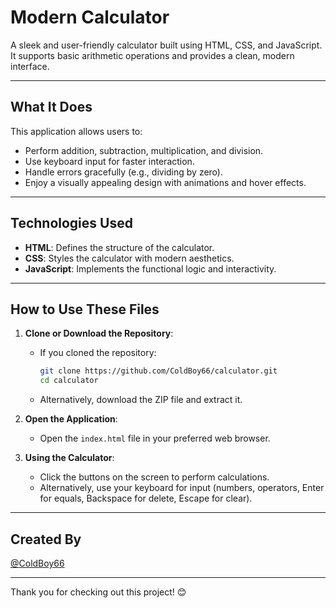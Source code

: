 # Modern Calculator

A sleek and user-friendly calculator built using HTML, CSS, and JavaScript. It supports basic arithmetic operations and provides a clean, modern interface.

---

## What It Does

This application allows users to:
- Perform addition, subtraction, multiplication, and division.
- Use keyboard input for faster interaction.
- Handle errors gracefully (e.g., dividing by zero).
- Enjoy a visually appealing design with animations and hover effects.

---

## Technologies Used

- **HTML**: Defines the structure of the calculator.
- **CSS**: Styles the calculator with modern aesthetics.
- **JavaScript**: Implements the functional logic and interactivity.

---

## How to Use These Files

1. **Clone or Download the Repository**:
   - If you cloned the repository:
     ```bash
     git clone https://github.com/ColdBoy66/calculator.git
     cd calculator
     ```
   - Alternatively, download the ZIP file and extract it.

2. **Open the Application**:
   - Open the `index.html` file in your preferred web browser.

3. **Using the Calculator**:
   - Click the buttons on the screen to perform calculations.
   - Alternatively, use your keyboard for input (numbers, operators, Enter for equals, Backspace for delete, Escape for clear).

---

## Created By

[@ColdBoy66](https://github.com/ColdBoy66)


---

Thank you for checking out this project! 😊
